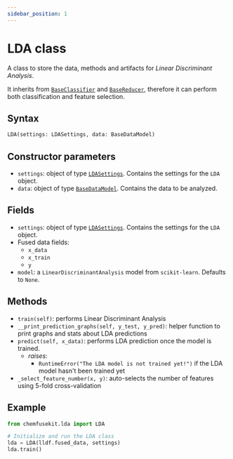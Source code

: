 ```yaml
---
sidebar_position: 1
---
```


# LDA class

A class to store the data, methods and artifacts for _Linear Discriminant Analysis_.

It inherits from [`BaseClassifier`](../base/baseclassifier.md) and [`BaseReducer`](../base/basereducer.md), therefore it can perform both classification and feature selection.

## Syntax

```python
LDA(settings: LDASettings, data: BaseDataModel)
```

## Constructor parameters

- `settings`: object of type [`LDASettings`](./ldasettings.md). Contains the settings for
  the `LDA` object.
- `data`: object of type [`BaseDataModel`](../base/basedatamodel.md). Contains the data to be analyzed.

## Fields

- `settings`: object of type [`LDASettings`](./ldasettings.md). Contains the settings for
  the `LDA` object. 
- Fused data fields:
  - `x_data` 
  - `x_train`
  - `y`
- `model`: a `LinearDiscriminantAnalysis` model from `scikit-learn`. Defaults to `None`.

## Methods

- `train(self)`: performs Linear Discriminant Analysis
- `__print_prediction_graphs(self, y_test, y_pred)`: helper function to print
  graphs and stats about LDA predictions
- `predict(self, x_data)`: performs LDA prediction once the model is trained.
  - *raises*:
    - `RuntimeError("The LDA model is not trained yet!")` if the LDA model hasn't been trained yet
- `_select_feature_number(x, y)`: auto-selects the number of features using 5-fold cross-validation

## Example

```python
from chemfusekit.lda import LDA

# Initialize and run the LDA class
lda = LDA(lldf.fused_data, settings)
lda.train()
```